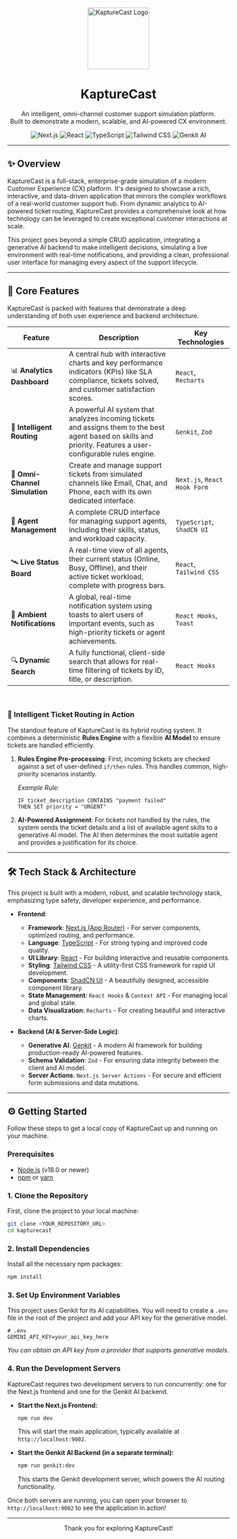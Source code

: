
<div align="center">
  <br />
  <p>
    <img src="https://placehold.co/150x150/283046/1EC2B6.png?text=KC" alt="KaptureCast Logo" width="140" />
  </p>
  <h1 align="center">KaptureCast</h1>
  <p align="center">
    An intelligent, omni-channel customer support simulation platform.
    <br />
    Built to demonstrate a modern, scalable, and AI-powered CX environment.
  </p>
</div>

<p align="center">
    <img src="https://img.shields.io/badge/Next.js-000000?style=for-the-badge&logo=nextdotjs&logoColor=white" alt="Next.js">
    <img src="https://img.shields.io/badge/React-20232A?style=for-the-badge&logo=react&logoColor=61DAFB" alt="React">
    <img src="https://img.shields.io/badge/TypeScript-3178C6?style=for-the-badge&logo=typescript&logoColor=white" alt="TypeScript">
    <img src="https://img.shields.io/badge/Tailwind_CSS-38B2AC?style=for-the-badge&logo=tailwind-css&logoColor=white" alt="Tailwind CSS">
    <img src="https://img.shields.io/badge/AI-Genkit-4A90E2?style=for-the-badge&logo=google-cloud&logoColor=white" alt="Genkit AI">
</p>

---

## ✨ Overview

KaptureCast is a full-stack, enterprise-grade simulation of a modern Customer Experience (CX) platform. It's designed to showcase a rich, interactive, and data-driven application that mirrors the complex workflows of a real-world customer support hub. From dynamic analytics to AI-powered ticket routing, KaptureCast provides a comprehensive look at how technology can be leveraged to create exceptional customer interactions at scale.

This project goes beyond a simple CRUD application, integrating a generative AI backend to make intelligent decisions, simulating a live environment with real-time notifications, and providing a clean, professional user interface for managing every aspect of the support lifecycle.

---

## 🚀 Core Features

KaptureCast is packed with features that demonstrate a deep understanding of both user experience and backend architecture.

| Feature                    | Description                                                                                                                                                             | Key Technologies        |
| -------------------------- | ----------------------------------------------------------------------------------------------------------------------------------------------------------------------- | ----------------------- |
| 📊 **Analytics Dashboard**     | A central hub with interactive charts and key performance indicators (KPIs) like SLA compliance, tickets solved, and customer satisfaction scores.                      | `React`, `Recharts`     |
| 🤖 **Intelligent Routing**     | A powerful AI system that analyzes incoming tickets and assigns them to the best agent based on skills and priority. Features a user-configurable rules engine.          | `Genkit`, `Zod`         |
| 🎫 **Omni-Channel Simulation** | Create and manage support tickets from simulated channels like Email, Chat, and Phone, each with its own dedicated interface.                                         | `Next.js`, `React Hook Form` |
| 👥 **Agent Management**       | A complete CRUD interface for managing support agents, including their skills, status, and workload capacity.                                                         | `TypeScript`, `ShadCN UI` |
| 🛰️ **Live Status Board**       | A real-time view of all agents, their current status (Online, Busy, Offline), and their active ticket workload, complete with progress bars.                         | `React`, `Tailwind CSS` |
| 🔔 **Ambient Notifications**   | A global, real-time notification system using toasts to alert users of important events, such as high-priority tickets or agent achievements.                           | `React Hooks`, `Toast`  |
| 🔍 **Dynamic Search**         | A fully functional, client-side search that allows for real-time filtering of tickets by ID, title, or description.                                                    | `React Hooks`           |

<br/>

### 🧠 Intelligent Ticket Routing in Action

The standout feature of KaptureCast is its hybrid routing system. It combines a deterministic **Rules Engine** with a flexible **AI Model** to ensure tickets are handled efficiently.

1.  **Rules Engine Pre-processing**: First, incoming tickets are checked against a set of user-defined `if/then` rules. This handles common, high-priority scenarios instantly.

    *Example Rule:*
    ```
    IF ticket_description CONTAINS "payment failed"
    THEN SET priority = "URGENT"
    ```

2.  **AI-Powered Assignment**: For tickets not handled by the rules, the system sends the ticket details and a list of available agent skills to a generative AI model. The AI then determines the most suitable agent and provides a justification for its choice.

---

## 🛠️ Tech Stack & Architecture

This project is built with a modern, robust, and scalable technology stack, emphasizing type safety, developer experience, and performance.

-   **Frontend**:
    -   **Framework**: [Next.js (App Router)](https://nextjs.org/) - For server components, optimized routing, and performance.
    -   **Language**: [TypeScript](https://www.typescriptlang.org/) - For strong typing and improved code quality.
    -   **UI Library**: [React](https://react.dev/) - For building interactive and reusable components.
    -   **Styling**: [Tailwind CSS](https://tailwindcss.com/) - A utility-first CSS framework for rapid UI development.
    -   **Components**: [ShadCN UI](https://ui.shadcn.com/) - A beautifully designed, accessible component library.
    -   **State Management**: `React Hooks` & `Context API` - For managing local and global state.
    -   **Data Visualization**: `Recharts` - For creating beautiful and interactive charts.

-   **Backend (AI & Server-Side Logic)**:
    -   **Generative AI**: [Genkit](https://firebase.google.com/docs/genkit) - A modern AI framework for building production-ready AI-powered features.
    -   **Schema Validation**: `Zod` - For ensuring data integrity between the client and AI model.
    -   **Server Actions**: `Next.js Server Actions` - For secure and efficient form submissions and data mutations.

---

## ⚙️ Getting Started

Follow these steps to get a local copy of KaptureCast up and running on your machine.

### Prerequisites

-   [Node.js](https://nodejs.org/) (v18.0 or newer)
-   [npm](https://www.npmjs.com/) or [yarn](https://yarnpkg.com/)

### 1. Clone the Repository

First, clone the project to your local machine:
```sh
git clone <YOUR_REPOSITORY_URL>
cd kapturecast
```

### 2. Install Dependencies

Install all the necessary npm packages:
```sh
npm install
```

### 3. Set Up Environment Variables

This project uses Genkit for its AI capabilities. You will need to create a `.env` file in the root of the project and add your API key for the generative model.

```env
# .env
GEMINI_API_KEY=your_api_key_here
```
*You can obtain an API key from a provider that supports generative models.*

### 4. Run the Development Servers

KaptureCast requires two development servers to run concurrently: one for the Next.js frontend and one for the Genkit AI backend.

-   **Start the Next.js Frontend:**
    ```sh
    npm run dev
    ```
    This will start the main application, typically available at `http://localhost:9002`.

-   **Start the Genkit AI Backend (in a separate terminal):**
    ```sh
    npm run genkit:dev
    ```
    This starts the Genkit development server, which powers the AI routing functionality.

Once both servers are running, you can open your browser to `http://localhost:9002` to see the application in action!

---
<div align="center">
  <p>Thank you for exploring KaptureCast!</p>
</div>
